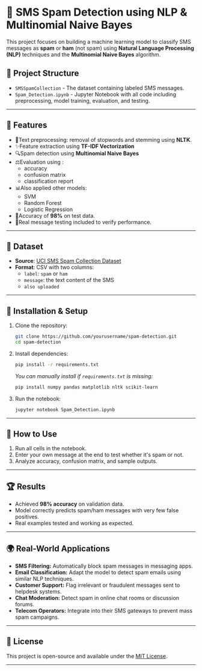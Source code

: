 # 📧 SMS Spam Detection using NLP & Multinomial Naive Bayes

This project focuses on building a machine learning model to classify SMS messages as **spam** or **ham** (not spam) using **Natural Language Processing (NLP)** techniques and the **Multinomial Naive Bayes** algorithm.

## 📂 Project Structure

- `SMSSpamCollection` - The dataset containing labeled SMS messages.
- `Spam_Detection.ipynb` - Jupyter Notebook with all code including preprocessing, model training, evaluation, and testing.

---

## 🧠 Features

- 🧹Text preprocessing: removal of stopwords and stemming using **NLTK**.
- ✨Feature extraction using **TF-IDF Vectorization**
- 🔍Spam detection using **Multinomial Naive Bayes**
- ⚖Evaluation using :
   - accuracy 
   - confusion matrix
   - classification report
- 📊Also applied other models:
   - SVM
   - Random Forest
   - Logistic Regression
- 🌟Accuracy of **98%** on test data.
- 🧪Real message testing included to verify performance.

---

## 📅 Dataset

- **Source**: [UCI SMS Spam Collection Dataset](https://archive.ics.uci.edu/ml/datasets/sms+spam+collection)
- **Format**: CSV with two columns:
  - `label`: `spam` or `ham`
  - `message`: the text content of the SMS
  - `also uploaded`

---

## 🔧 Installation & Setup

1. Clone the repository:
   ```bash
   git clone https://github.com/yourusername/spam-detection.git
   cd spam-detection
   ```

2. Install dependencies:
   ```bash
   pip install -r requirements.txt
   ```

   _You can manually install if `requirements.txt` is missing:_
   ```bash
   pip install numpy pandas matplotlib nltk scikit-learn
   ```

3. Run the notebook:
   ```bash
   jupyter notebook Spam_Detection.ipynb
   ```

---

## 🚀 How to Use

1. Run all cells in the notebook.
2. Enter your own message at the end to test whether it's spam or not.
3. Analyze accuracy, confusion matrix, and sample outputs.

---

## 🏆 Results

- Achieved **98% accuracy** on validation data.
- Model correctly predicts spam/ham messages with very few false positives.
- Real examples tested and working as expected.

---

## 🌍 Real-World Applications

- **SMS Filtering:** Automatically block spam messages in messaging apps.
- **Email Classification:** Adapt the model to detect spam emails using similar NLP techniques.
- **Customer Support:** Flag irrelevant or fraudulent messages sent to helpdesk systems.
- **Chat Moderation:** Detect spam in online chat rooms or discussion forums.
- **Telecom Operators:** Integrate into their SMS gateways to prevent mass spam campaigns.

---

## 📄 License

This project is open-source and available under the [MIT License](LICENSE).

---

